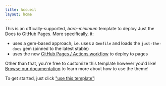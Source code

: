 ```yaml
---
title: Accueil
layout: home
---
```



This is an offically-supported, *bare-minimum* template to deploy Just the Docs to GitHub Pages. More specifically, it:

- uses a gem-based approach, i.e. uses a `Gemfile` and loads the `just-the-docs` gem (pinned to the latest stable)
- uses the new [GitHub Pages / Actions workflow](https://github.blog/changelog/2022-07-27-github-pages-custom-github-actions-workflows-beta/) to deploy to pages

Other than that, you're free to customize this template however you'd like! [Browse our documentation](https://just-the-docs.github.io/just-the-docs/) to learn more about how to use the theme!

To get started, just click ["use this template"](https://github.com/just-the-docs/just-the-docs-template/generate)!
